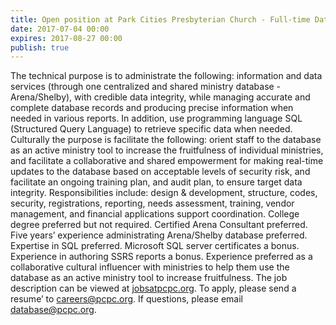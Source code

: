 ```yaml
---
title: Open position at Park Cities Presbyterian Church - Full-time Database Administrator
date: 2017-07-04 00:00
expires: 2017-08-27 00:00
publish: true
---
```



The technical purpose is to administrate the following: information and data services (through one centralized and shared ministry database - Arena/Shelby), with credible data integrity, while managing accurate and complete database records and producing precise information when needed in various reports. In addition, use programming language SQL (Structured Query Language) to retrieve specific data when needed. Culturally the purpose is facilitate the following: orient staff to the database as an active ministry tool to increase the fruitfulness of individual ministries, and facilitate a collaborative and shared empowerment for making real-time updates to the database based on acceptable levels of security risk, and facilitate an ongoing training plan, and audit plan, to ensure target data integrity. Responsibilities include: design & development, structure, codes, security, registrations, reporting, needs assessment, training, vendor management, and financial applications support coordination. College degree preferred but not required. Certified Arena Consultant preferred. Five years’ experience administrating Arena/Shelby database preferred. Expertise in SQL preferred. Microsoft SQL server certificates a bonus. Experience in authoring SSRS reports a bonus. Experience preferred as a collaborative cultural influencer with ministries to help them use the database as an active ministry tool to increase fruitfulness. The job description can be viewed at [jobsatpcpc.org](https://jobsatpcpc.org). To apply, please send a resume’ to [careers@pcpc.org](mailto:careers@pcpc.org). If questions, please email [database@pcpc.org](mailto:database@pcpc.org).